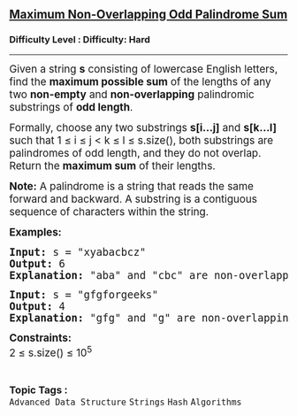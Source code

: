 <h2><a href="https://www.geeksforgeeks.org/problems/maximum-non-overlapping-odd-palindrome-sum/1?_gl=1*hu7amv*_up*MQ..*_gs*MQ..&gclid=Cj0KCQjwqebEBhD9ARIsAFZMbfxhgEVI6lTI3zUznUW18vyOBD2JdsUu7ltn-CRh-8ir_Z2jeEzNaaYaAt8iEALw_wcB&gbraid=0AAAAAC9yBkAvwz0HQutayw8HD_xi3I_pM">Maximum Non-Overlapping Odd Palindrome Sum</a></h2><h3>Difficulty Level : Difficulty: Hard</h3><hr><div class="problems_problem_content__Xm_eO"><p class="pf0"><span class="cf0" style="font-size: 14pt;">Given a string <strong>s</strong> consisting of lowercase English letters, find the <strong>maximum possible sum</strong> of the lengths of any two <strong>non-empty</strong> and <strong>non-overlapping</strong> palindromic substrings of <strong>odd length</strong>.</span></p>
<p class="pf0"><span class="cf0" style="font-size: 14pt;">Formally, choose any two substrings <strong>s[i...j]</strong> and <strong>s[k...l]</strong> such that </span><span style="font-size: 14pt;"><span class="cf0">1 </span><span class="cf1">≤</span><span class="cf2"> i </span><span class="cf1">≤</span><span class="cf2"> j &lt; k </span><span class="cf1">≤</span><span class="cf2"> l </span><span class="cf1">≤</span><span class="cf2"> s.size(), </span></span><span class="cf2" style="font-size: 14pt;">both substrings are palindromes of odd length, and they do not overlap. </span><span class="cf2" style="font-size: 14pt;">Return the <strong>maximum sum</strong> of their lengths.</span></p>
<p class="pf0"><span class="cf2" style="font-size: 14pt;"><strong>Note:</strong> A palindrome is a string that reads the same forward and backward. A substring is a contiguous sequence of characters within the string.</span></p>
<p><span style="font-size: 14pt;"><strong><span class="cf2">Examples:</span></strong></span></p>
<pre class="pf0"><span class="cf0" style="font-size: 14pt;"><strong>Input:</strong> s = "xyabacbcz"<br></span><span class="cf0" style="font-size: 14pt;"><strong>Output: </strong>6<br></span><span class="cf0" style="font-size: 14pt;"><strong>Explanation: </strong>"aba" and "cbc" are non-overlapping odd-length palindromes. Their lengths are 3 and 3 which gives the sum as 6.</span></pre>
<pre class="pf0"><span class="cf0" style="font-size: 14pt;"><strong>Input:</strong> s = "gfgforgeeks"<br></span><span class="cf0" style="font-size: 14pt;"><strong>Output:</strong> 4<br></span><span class="cf0" style="font-size: 14pt;"><strong>Explanation:</strong> "gfg" and "g" are non-overlapping odd-length palindromes. Their lengths are 3 and 1 which gives the sum as 4.<br></span></pre>
<p><strong><span class="cf0" style="font-size: 14pt;">Constraints:<br></span></strong><span class="cf0" style="font-size: 14pt;">2 ≤ s.size() ≤ 10<sup>5</sup></span></p></div><br><p><span style=font-size:18px><strong>Topic Tags : </strong><br><code>Advanced Data Structure</code>&nbsp;<code>Strings</code>&nbsp;<code>Hash</code>&nbsp;<code>Algorithms</code>&nbsp;